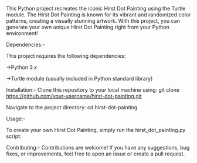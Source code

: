 This Python project recreates the iconic Hirst Dot Painting using the Turtle module. The Hirst Dot Painting is known for its vibrant and randomized color patterns, creating a visually stunning artwork. With this project, you can generate your own unique Hirst Dot Painting right from your Python environment!

Dependencies:-

This project requires the following dependencies:

->Python 3.x

->Turtle module (usually included in Python standard library)

Installation:-
Clone this repository to your local machine using:
 git clone https://github.com/your-username/hirst-dot-painting.git
 
Navigate to the project directory:
  cd hirst-dot-painting
  
Usage:-

To create your own Hirst Dot Painting, simply run the hirst_dot_painting.py script:

Contributing:-
Contributions are welcome! If you have any suggestions, bug fixes, or improvements, feel free to open an issue or create a pull request.

